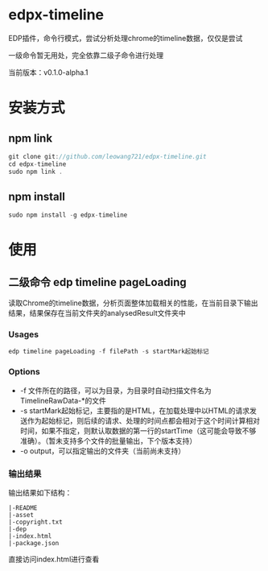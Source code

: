 edpx-timeline
=============

EDP插件，命令行模式，尝试分析处理chrome的timeline数据，仅仅是尝试

一级命令暂无用处，完全依靠二级子命令进行处理

当前版本：v0.1.0-alpha.1

# 安装方式

## npm link

```javascript
git clone git://github.com/leowang721/edpx-timeline.git
cd edpx-timeline
sudo npm link .
```

## npm install

```javascript
sudo npm install -g edpx-timeline
```

# 使用

## 二级命令 edp timeline pageLoading

读取Chrome的timeline数据，分析页面整体加载相关的性能，在当前目录下输出结果，结果保存在当前文件夹的analysedResult文件夹中

### Usages

```javascript
edp timeline pageLoading -f filePath -s startMark起始标记
```

### Options

+ -f 文件所在的路径，可以为目录，为目录时自动扫描文件名为TimelineRawData-*的文件
+ -s startMark起始标记，主要指的是HTML，在加载处理中以HTML的请求发送作为起始标记，则后续的请求、处理的时间点都会相对于这个时间计算相对时间，如果不指定，则默认取数据的第一行的startTime（这可能会导致不够准确）。（暂未支持多个文件的批量输出，下个版本支持）
+ -o output，可以指定输出的文件夹（当前尚未支持）

### 输出结果

输出结果如下结构：

    |-README
    |-asset
    |-copyright.txt
    |-dep
    |-index.html
    |-package.json

直接访问index.html进行查看
